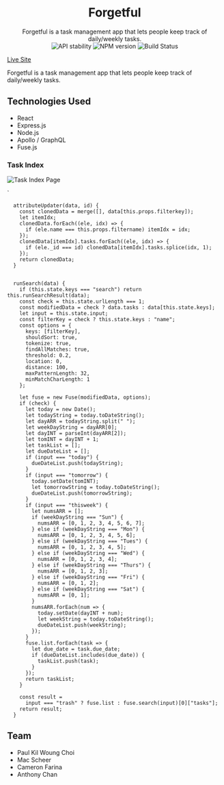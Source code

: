 <h1 align="center">Forgetful</h1>

<div align="center">Forgetful is a task management app that lets people keep track of daily/weekly tasks.
</div>

<div align="center">
  <!-- Stability -->
<img src="https://img.shields.io/badge/stability-experimental-orange.svg?style=flat-square"
      alt="API stability" />
  <!-- NPM version -->
  <img src="https://img.shields.io/badge/node-%3E%3D%206.0.0-brightgreen"
      alt="NPM version" />
  <!-- Build Status -->
 <img src="https://img.shields.io/badge/build-passing-brightgreen"
      alt="Build Status" />
</div>

[Live Site][1]

Forgetful is a task management app that lets people keep track of daily/weekly tasks.

## Technologies Used
 - React
 - Express.js
 - Node.js
 - Apollo / GraphQL
 - Fuse.js

### Task Index

![Task Index Page](https://github.com/MacaScheer/Forgetful/blob/master/signup1.png)

`

```
  attributeUpdater(data, id) {
    const clonedData = merge([], data[this.props.filterkey]);
    let itemIdx;
    clonedData.forEach((ele, idx) => {
      if (ele.name === this.props.filtername) itemIdx = idx;
    });
    clonedData[itemIdx].tasks.forEach((ele, idx) => {
      if (ele._id === id) clonedData[itemIdx].tasks.splice(idx, 1);
    });
    return clonedData;
  }
```

```

  runSearch(data) {
    if (this.state.keys === "search") return this.runSearchResult(data);
    const check = this.state.urlLength === 1;
    const modifiedData = check ? data.tasks : data[this.state.keys];
    let input = this.state.input;
    const filterKey = check ? this.state.keys : "name";
    const options = {
      keys: [filterKey],
      shouldSort: true,
      tokenize: true,
      findAllMatches: true,
      threshold: 0.2,
      location: 0,
      distance: 100,
      maxPatternLength: 32,
      minMatchCharLength: 1
    };

    let fuse = new Fuse(modifiedData, options);
    if (check) {
      let today = new Date();
      let todayString = today.toDateString();
      let dayARR = todayString.split(" ");
      let weekDayString = dayARR[0];
      let dayINT = parseInt(dayARR[2]);
      let tomINT = dayINT + 1;
      let taskList = [];
      let dueDateList = [];
      if (input === "today") {
        dueDateList.push(todayString);
      }
      if (input === "tomorrow") {
        today.setDate(tomINT);
        let tomorrowString = today.toDateString();
        dueDateList.push(tomorrowString);
      }
      if (input === "thisweek") {
        let numsARR = [];
        if (weekDayString === "Sun") {
          numsARR = [0, 1, 2, 3, 4, 5, 6, 7];
        } else if (weekDayString === "Mon") {
          numsARR = [0, 1, 2, 3, 4, 5, 6];
        } else if (weekDayString === "Tues") {
          numsARR = [0, 1, 2, 3, 4, 5];
        } else if (weekDayString === "Wed") {
          numsARR = [0, 1, 2, 3, 4];
        } else if (weekDayString === "Thurs") {
          numsARR = [0, 1, 2, 3];
        } else if (weekDayString === "Fri") {
          numsARR = [0, 1, 2];
        } else if (weekDayString === "Sat") {
          numsARR = [0, 1];
        }
        numsARR.forEach(num => {
          today.setDate(dayINT + num);
          let weekString = today.toDateString();
          dueDateList.push(weekString);
        });
      }
      fuse.list.forEach(task => {
        let due_date = task.due_date;
        if (dueDateList.includes(due_date)) {
          taskList.push(task);
        }
      });
      return taskList;
    }

    const result =
      input === "trash" ? fuse.list : fuse.search(input)[0]["tasks"];
    return result;
  }
```

## Team

- Paul Kil Woung Choi
- Mac Scheer
- Cameron Farina
- Anthony Chan

[1]: http://forgetful-task-management.herokuapp.com/
